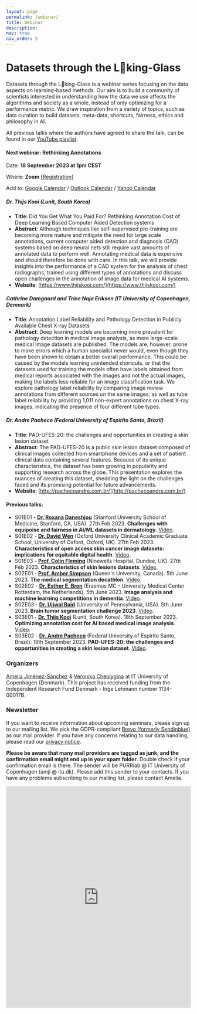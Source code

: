 ```yaml
---
layout: page
permalink: /webinar/
title: Webinar
description: 
nav: true
nav_order: 5
---
```


# Datasets through the L👀king-Glass

Datasets through the L👀king-Glass is a webinar series focusing on the data aspects on learning-based methods. Our aim is to build a community of scientists interested in understanding how the data we use affects the algorithms and society as a whole, instead of only optimizing for a performance metric. We draw inspiration from a variety of topics, such as data curation to build datasets, meta-data, shortcuts, fairness, ethics and philosophy in AI.

All previous talks where the authors have agreed to share the talk, can be found in our [YouTube playlist](https://www.youtube.com/playlist?list=PL_BSB_M_evSmfj9zSvqYVgTcJFtVdJc3y&jct=73eqNJ8tawTN4k4iARpU2xjGklC4Sg). 

#### Next webinar: Rethinking Annotations
Date: **18 September 2023 at 1pm CEST**

Where: **Zoom** [[Registration]](https://itucph.zoom.us/meeting/register/u5Uld-uvqD0tEtU6sIOeOTGsgmTsNzI-NyAx)

Add to: [Google Calendar](https://itucph.zoom.us/meeting/u5Uld-uvqD0tEtU6sIOeOTGsgmTsNzI-NyAx/calendar/google/add) / [Outlook Calendar](https://itucph.zoom.us/meeting/u5Uld-uvqD0tEtU6sIOeOTGsgmTsNzI-NyAx/ics) / [Yahoo Calendar](https://shorturl.at/alzZ1)

##### **Dr. Thijs Kooi** (Lunit, South Korea)
* **Title**: Did You Get What You Paid For? Rethinking Annotation Cost of Deep Learning Based Computer Aided Detection systems
* **Abstract**: Although techniques like self-supervised pre-training are becoming more mature and mitigate the need for large scale annotations, current computer aided detection and diagnosis (CAD) systems based on deep neural nets still require vast amounts of annotated data to perform well. Annotating medical data is expensive and should therefore be done with care. In this talk, we will provide insights into the performance of a CAD system for the analysis of chest radiographs, trained using different types of annotations and discuss open challenges in the annotation of image data for medical AI systems.
* **Website**: [https://www.thijskooi.com/](https://www.thijskooi.com/)

##### **Cathrine Damgaard** and **Trine Naja Eriksen** (IT University of Copenhagen, Denmark)
* **Title**: Annotation Label Reliability and Pathology Detection in Publicly Available Chest X-ray Datasets
* **Abstract**:  Deep learning models are becoming more prevalent for pathology detection in medical image analysis, as more large-scale medical image datasets are published. The models are, however, prone to make errors which a human specialist never would, even though they have been shown to obtain a better overall performance. This could be caused by the models learning unintended shortcuts, or that the datasets used for training the models often have labels obtained from medical reports associated with the images and not the actual images, making the labels less reliable for an image classification task. We explore pathology label reliability by comparing image review annotations from different sources on the same images, as well as tube label reliability by providing 1,011 non-expert annotations on chest X-ray images, indicating the presence of four different tube types.

##### **Dr. Andre Pacheco** (Federal University of Espírito Santo, Brazil)
* **Title**: PAD-UFES-20: the challenges and opportunities in creating a skin lesion dataset
* **Abstract**: The PAD-UFES-20 is a public skin lesion dataset composed of clinical images collected from smartphone devices and a set of patient clinical data containing several features. Because of its unique characteristics, the dataset has been growing in popularity and supporting research across the globe. This presentation explores the nuances of creating this dataset, shedding the light on the challenges faced and its promising potential for future advancements.
* **Website**: [http://pachecoandre.com.br/](http://pachecoandre.com.br/)

#### Previous talks:
* S01E01 - **[Dr. Roxana Daneshjou](https://profiles.stanford.edu/roxana-daneshjou)** (Stanford University School of Medicine, Stanford, CA, USA). 27th Feb 2023. **Challenges with equipoise and fairness in AI/ML datasets in dermatology**. [Video](https://youtu.be/zLxYUtToXGg).
* S01E02 - **[Dr. David Wen]()** (Oxford University Clinical Academic Graduate School, University of Oxford, Oxford, UK). 27th Feb 2023. **Characteristics of open access skin cancer image datasets: implications for equitable digital health**. [Video](https://youtu.be/E4inBrMLVog).
* S01E03 - **[Prof. Colin Fleming]()** (Ninewells Hospital, Dundee, UK). 27th Feb 2023. **Characteristics of skin lesions datasets**. [Video](https://youtu.be/MlBxlL5WUuU).
* S02E01 - **[Prof. Amber Simpson](http://simpsonlab.org)** (Queen's University, Canada). 5th June 2023. **The medical segmentation decathlon**. [Video](https://www.youtube.com/watch?v=2sbWrXO6gAc&list=PL_BSB_M_evSmfj9zSvqYVgTcJFtVdJc3y&index=3).
* S02E02 - **[Dr. Esther E. Bron](https://estherbron.com)** (Erasmus MC - University Medical Center Rotterdam, the Netherlands). 5th June 2023. **Image analysis and machine learning competitions in dementia**. [Video](https://www.youtube.com/watch?v=pYl9bBcQA-M&list=PL_BSB_M_evSmfj9zSvqYVgTcJFtVdJc3y&index=4).
* S02E03 - **[Dr. Ujjwal Baid](https://www.med.upenn.edu/cbica/ujjwalbaid.html)** (University of Pennsylvania, USA). 5th June 2023. **Brain tumor segmentation challenge 2023**. [Video](https://www.youtube.com/watch?v=_RlcKW0sZ80&list=PL_BSB_M_evSmfj9zSvqYVgTcJFtVdJc3y&index=5).
* S03E01 - **[Dr. Thijs Kooi](https://www.thijskooi.com/)** (Lunit, South Korea). 18th September 2023. **Optimizing annotation cost for AI based medical image analysis**. [Video](https://youtu.be/qhAYUfQlYfo).
* S03E02 - **[Dr. Andre Pacheco](http://pachecoandre.com.br/)** (Federal University of Espírito Santo, Brazil). 18th September 2023. **PAD-UFES-20: the challenges and opportunities in creating a skin lesion dataset**. [Video](https://youtu.be/q-DBwWZejMY).

### Organizers
[Amelia Jiménez-Sánchez](https://ameliajimenez.github.io) & [Veronika Cheplygina](https://veronikach.com) at IT University of Copenhagen (Denmark). This project has received funding from the Independent Research Fund Denmark - Inge Lehmann number 1134-00017B.

### Newsletter
If you want to receive information about upcoming seminars, please sign up to our mailing list. We pick the GDPR-compliant [Brevo (formerly Sendinblue)](https://www.brevo.com) as our mail provider. If you have any concerns relating to our data handling, please read our [privacy notice](https://purrlab.github.io/privacy-notice/).

**Please be aware that many mail providers are tagged as junk, and the confirmation email might end up in your spam folder**. Double check if your confirmation email is there. The sender will be PURRlab @ IT University of Copenhagen (amji @ itu.dk). Please add this sender to your contacts. If you have any problems subscribing to our mailing list, please contact Amelia.

<iframe width="540" height="605" src="https://d38ce30a.sibforms.com/serve/MUIEAPSRZjlFAdfMz8MsZO53v-A_vcHHQocx0NLiINtS4SpGngY-yCP3vJmtqARnIWjToJZv00KQeUrPlREILOYNuPOQq8l9WoXu6Qls_6IvXBWDCH_1qRu5Ef7LUhHYLSHoD-t0KNhf9Hu_6frv5Mdmr1UwyYt__pIObhWMU1EIpyqZ-D4T0PAPI79wxYR-knKueJF4WmOAmptH" frameborder="0" scrolling="auto" allowfullscreen style="display: block;margin-left: auto;margin-right: auto;max-width: 100%;"></iframe>
